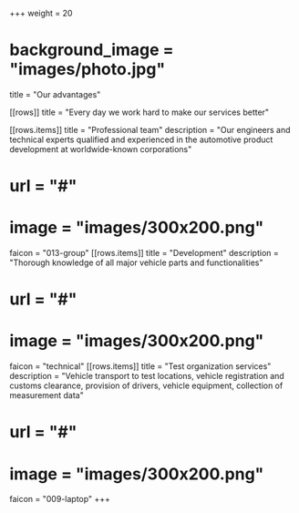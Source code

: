 +++
weight = 20
# background_image = "images/photo.jpg"
title = "Our advantages"

[[rows]]
title = "Every day we work hard to make our services better"


[[rows.items]]
title = "Professional team"
description = "Our engineers and technical experts qualified and experienced in the automotive product development at worldwide-known corporations"
# url = "#"
# image = "images/300x200.png"
faicon = "013-group"
[[rows.items]]
title = "Development"
description = "Thorough knowledge of all major vehicle parts and functionalities"
# url = "#"
# image = "images/300x200.png"
faicon = "technical"
[[rows.items]]
title = "Test organization services"
description = "Vehicle transport to test locations, vehicle registration and customs clearance, provision of drivers, vehicle equipment, collection of measurement data"
# url = "#"
# image = "images/300x200.png"
faicon = "009-laptop"
+++
